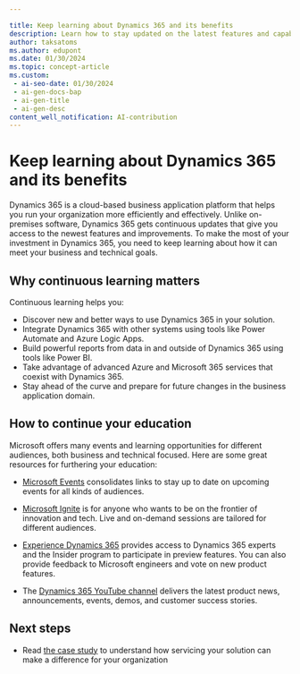 ```yaml
---

title: Keep learning about Dynamics 365 and its benefits
description: Learn how to stay updated on the latest features and capabilities of Dynamics 365, a cloud-based business application platform that evolves with your needs.
author: taksatoms
ms.author: edupont
ms.date: 01/30/2024
ms.topic: concept-article
ms.custom:
 - ai-seo-date: 01/30/2024
 - ai-gen-docs-bap
 - ai-gen-title
 - ai-gen-desc
content_well_notification: AI-contribution
---
```


# Keep learning about Dynamics 365 and its benefits

Dynamics 365 is a cloud-based business application platform that helps you run your organization more efficiently and effectively. Unlike on-premises software, Dynamics 365 gets continuous updates that give you access to the newest features and improvements. To make the most of your investment in Dynamics 365, you need to keep learning about how it can meet your business and technical goals.

## Why continuous learning matters

Continuous learning helps you:

- Discover new and better ways to use Dynamics 365 in your solution.
- Integrate Dynamics 365 with other systems using tools like Power Automate and Azure Logic Apps.
- Build powerful reports from data in and outside of Dynamics 365 using tools like Power BI.
- Take advantage of advanced Azure and Microsoft 365 services that coexist with Dynamics 365.
- Stay ahead of the curve and prepare for future changes in the business application domain.

## How to continue your education

Microsoft offers many events and learning opportunities for different audiences, both business and technical focused. Here are some great resources for furthering your education:

- [Microsoft Events](https://www.microsoft.com/events/) consolidates links to stay up to date on upcoming events for all kinds of audiences.

- [Microsoft Ignite](https://myignite.microsoft.com/home) is for anyone who wants to be on the frontier of innovation and tech. Live and on-demand sessions are tailored for different audiences.

- [Experience Dynamics 365](https://experience.dynamics.com/) provides access to Dynamics 365 experts and the Insider program to participate in preview features. You can also provide feedback to Microsoft engineers and vote on new product features.

- The [Dynamics 365 YouTube channel](https://www.youtube.com/channel/UCJGCg4rB3QSs8y_1FquelBQ) delivers the latest product news, announcements, events, demos, and customer success stories.

## Next steps

- Read [the case study](service-solution-case-study.md) to understand how servicing your solution can make a difference for your organization
